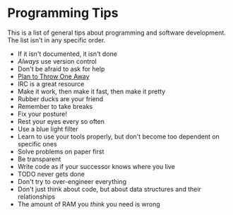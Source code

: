 # Programming Tips

This is a list of general tips about programming and software development.
The list isn't in any specific order.

- If it isn't documented, it isn't done
- *Always* use version control
- Don't be afraid to ask for help
- [Plan to Throw One Away](https://course.ccs.neu.edu/cs5500f14/Notes/Prototyping1/planToThrowOneAway.html)
- IRC is a great resource
- Make it work, then make it fast, then make it pretty
- Rubber ducks are your friend
- Remember to take breaks
- Fix your posture!
- Rest your eyes every so often
- Use a blue light filter
- Learn to use your tools properly, but don't become too dependent on specific ones
- Solve problems on paper first
- Be transparent
- Write code as if your successor knows where you live
- TODO never gets done
- Don't try to over-engineer everything
- Don't just think about code, but about data structures and their relationships
- The amount of RAM you *think* you need is wrong
